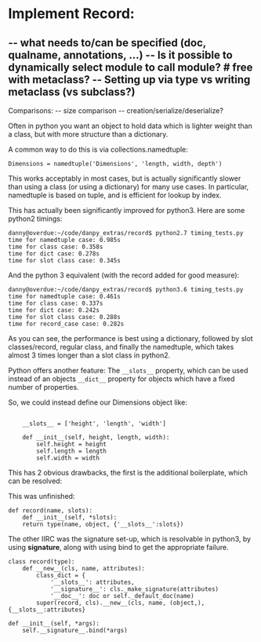 
# Implement Record:
 -- what needs to/can be specified (__doc__, __qualname__, __annotations__, ...)
 -- Is it possible to dynamically select module to call module? # free with metaclass?
 -- Setting up via type vs writing metaclass (vs subclass?)
 -- 
 Comparisons:
 -- size comparison
 -- creation/serialize/deserialize?


Often in python you want an object to hold data which is lighter weight than a class, but with more structure than a dictionary.

A common way to do this is via collections.namedtuple:

`Dimensions = namedtuple('Dimensions', 'length, width, depth')`

This works acceptably in most cases, but is actually significantly slower than using a class (or using a dictionary) for many use cases.  In particular, namedtuple is based on tuple, and is efficient for lookup by index.

This has actually been significantly improved for python3.  Here are some python2 timings:

```
danny@overdue:~/code/danpy_extras/record$ python2.7 timing_tests.py 
time for namedtuple case: 0.985s
time for class case: 0.358s
time for dict case: 0.278s
time for slot class case: 0.345s
```

And the python 3 equivalent (with the record added for good measure):
```
danny@overdue:~/code/danpy_extras/record$ python3.6 timing_tests.py 
time for namedtuple case: 0.461s
time for class case: 0.337s
time for dict case: 0.242s
time for slot class case: 0.288s
time for record_case case: 0.282s
```

As you can see, the performance is best using a dictionary, followed by slot classes/record, regular class, and finally the namedtuple, which takes almost 3 times longer than a slot class in python2.

Python offers another feature: The `__slots__` property, which can be used instead of an objects `__dict__` property for objects which have a fixed number of properties.

So, we could instead define our Dimensions object like:

```class Dimensions2(object):

	__slots__ = ['height', 'length', 'width']

	def __init__(self, height, length, width):
		self.height = height
		self.length = length
		self.width = width
```


This has 2 obvious drawbacks, the first is the additional boilerplate, which can be resolved:

This was unfinished:
```
def record(name, slots):
	def __init__(self, *slots):
	return type(name, object, {'__slots__':slots})
```

The other IIRC was the signature set-up, which is resolvable in python3, by using __signature__, along with using bind to get the appropriate failure.

```
class record(type):
	def __new__(cls, name, attributes):
		class_dict = {
			'__slots__': attributes,
			'__signature__': cls._make_signature(attributes)
			'__doc__': doc or self._default_doc(name)
		super(record, cls).__new__(cls, name, (object,), {__slots__:attributes}

def __init__(self, *args):
	self.__signature__.bind(*args)
	


